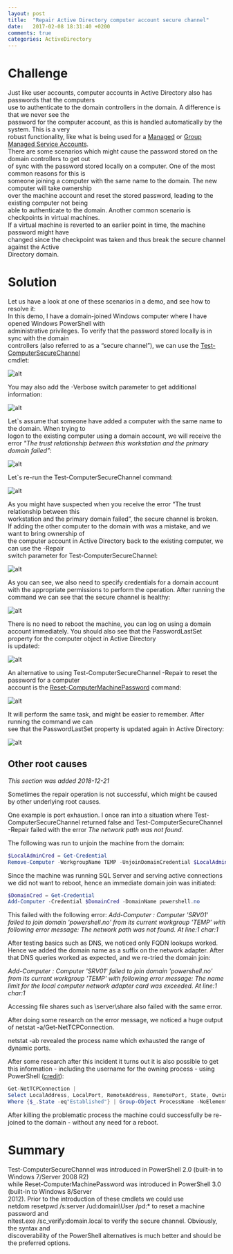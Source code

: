 ```yaml
---
layout: post
title:  "Repair Active Directory computer account secure channel"
date:   2017-02-08 18:31:40 +0200
comments: true
categories: ActiveDirectory
---
```


# Challenge

Just like user accounts, computer accounts in Active Directory also has passwords that the computers  
 use to authenticate to the domain controllers in the domain. A difference is that we never see the  
 password for the computer account, as this is handled automatically by the system. This is a very  
 robust functionality, like what is being used for a [Managed](https://technet.microsoft.com/en-us/library/dd560633(v=ws.10).aspx) or [Group Managed Service Accounts](https://technet.microsoft.com/en-us/library/hh831782(v=ws.11).aspx).  
There are some scenarios which might cause the password stored on the domain controllers to get out  
of sync with the password stored locally on a computer. One of the most common reasons for this is  
 someone joining a computer with the same name to the domain. The new computer will take ownership  
 over the machine account and reset the stored password, leading to the existing computer not being  
 able to authenticate to the domain. Another common scenario is checkpoints in virtual machines.  
 If a virtual machine is reverted to an earlier point in time, the machine password might have  
 changed since the checkpoint was taken and thus break the secure channel against the Active  
 Directory domain. 

# Solution

Let us have a look at one of these scenarios in a demo, and see how to resolve it:  
In this demo, I have a domain-joined Windows computer where I have opened Windows PowerShell with   
administrative privileges. To verify that the password stored locally is in sync with the domain  
controllers (also referred to as a “secure channel”), we can use the [Test-ComputerSecureChannel](https://msdn.microsoft.com/en-us/powershell/reference/5.1/microsoft.powershell.management/test-computersecurechannel)  
cmdlet:  

![alt](/images/Test-ComputerSecureChannel_01.png)

You may also add the -Verbose switch parameter to get additional information:

![alt](/images/Test-ComputerSecureChannel_02.png)

Let`s assume that someone have added a computer with the same name to the domain. When trying to  
logon to the existing computer using a domain account, we will receive the error *"The trust 
relationship between this workstation and the primary domain failed”*:  

![alt](/images/Test-ComputerSecureChannel_03.png)

Let`s re-run the Test-ComputerSecureChannel command:  

![alt](/images/Test-ComputerSecureChannel_04.png)

As you might have suspected when you receive the error “The trust relationship between this  
workstation and the primary domain failed”, the secure channel is broken.  
If adding the other computer to the domain with was a mistake, and we want to bring ownership of  
the computer account in Active Directory back to the existing computer, we can use the -Repair  
switch parameter for Test-ComputerSecureChannel:  

![alt](/images/Test-ComputerSecureChannel_05.png)

As you can see, we also need to specify credentials for a domain account with the appropriate 
permissions to perform the operation. After running the command we can see that the secure channel 
is healthy:

![alt](/images/Test-ComputerSecureChannel_06.png)

There is no need to reboot the machine, you can log on using a domain account immediately.
You should also see that the PasswordLastSet property for the computer object in Active Directory  
 is updated:

![alt](/images/Test-ComputerSecureChannel_07.png)

An alternative to using Test-ComputerSecureChannel -Repair to reset the password for a computer  
account is the [Reset-ComputerMachinePassword](https://msdn.microsoft.com/en-us/powershell/reference/5.1/microsoft.powershell.management/reset-computermachinepassword) command:

![alt](/images/Test-ComputerSecureChannel_08.png)

It will perform the same task, and might be easier to remember. After running the command we can  
see that the PasswordLastSet property is updated again in Active Directory:

![alt](/images/Test-ComputerSecureChannel_09.png)

## Other root causes

*This section was added 2018-12-21*

Sometimes the repair operation is not successful, which might be caused by other underlying root causes.

One example is port exhaustion. I once ran into a situation where Test-ComputerSecureChannel returned false and  Test-ComputerSecureChannel -Repair failed with the error *The network path was not found.*

The following was run to unjoin the machine from the domain:

```powershell
$LocalAdminCred = Get-Credential
Remove-Computer -WorkgroupName TEMP -UnjoinDomainCredential $LocalAdminCred
```

Since the machine was running SQL Server and serving active connections we did not want to reboot, hence an immediate domain join was initiated:

```powershell
$DomainCred = Get-Credential
Add-Computer -Credential $DomainCred -DomainName powershell.no
```

This failed with the following error:
*Add-Computer : Computer 'SRV01' failed to join domain 'powershell.no' from its current workgroup 'TEMP' with following error message: The network path was not found.
At line:1 char:1*

After testing basics such as DNS, we noticed only FQDN lookups worked. Hence we added the domain name as a suffix on the network adapter.
After that DNS queries worked as expected, and we re-tried the domain join:

*Add-Computer : Computer 'SRV01' failed to join domain 'powershell.no' from its current workgroup 'TEMP' with following error message: The name limit for the local computer network adapter card was exceeded.
At line:1 char:1*

Accessing file shares such as \\server\share also failed with the same error.

After doing some research on the error message, we noticed a huge output of netstat -a/Get-NetTCPConnection.

netstat -ab revealed the process name which exhausted the range of dynamic ports.

After some research after this incident it turns out it is also possible to get this information - including the username for the owning process - using PowerShell ([credit](https://stackoverflow.com/questions/44509183/powershell-get-nettcpconnection-script-that-also-shows-username-process-name)):

```powershell
Get-NetTCPConnection | 
Select LocalAddress, LocalPort, RemoteAddress, RemotePort, State, OwningProcess , @{n="ProcessName";e={(Get-Process -Id $_.OwningProcess).ProcessName}} , @{n="UserName";e={(Get-Process -Id $_.OwningProcess -IncludeUserName).UserName}}| 
Where {$_.State -eq"Established"} | Group-Object ProcessName -NoElement | Sort-Object -Property Count -Descending
```

After killing the problematic process the machine could successfully be re-joined to the domain - without any need for a reboot.

# Summary

Test-ComputerSecureChannel was introduced in PowerShell 2.0 (built-in to Windows 7/Server 2008 R2)   
while Reset-ComputerMachinePassword was introduced in PowerShell 3.0 (built-in to Windows 8/Server  
2012). Prior to the introduction of these cmdlets we could use  
netdom resetpwd /s:server /ud:domain\User /pd:* to reset a machine password and  
nltest.exe /sc_verify:domain.local to verify the secure channel. Obviously, the syntax and  
discoverability of the PowerShell alternatives is much better and should be the preferred options.  